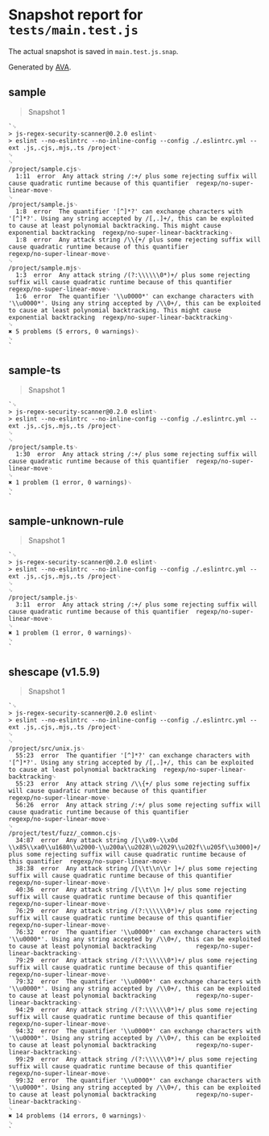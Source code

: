 # Snapshot report for `tests/main.test.js`

The actual snapshot is saved in `main.test.js.snap`.

Generated by [AVA](https://avajs.dev).

## sample

> Snapshot 1

    `␊
    > js-regex-security-scanner@0.2.0 eslint␊
    > eslint --no-eslintrc --no-inline-config --config ./.eslintrc.yml --ext .js,.cjs,.mjs,.ts /project␊
    ␊
    ␊
    /project/sample.cjs␊
      1:11  error  Any attack string /:+/ plus some rejecting suffix will cause quadratic runtime because of this quantifier  regexp/no-super-linear-move␊
    ␊
    /project/sample.js␊
      1:8  error  The quantifier '[^]*?' can exchange characters with '[^]*?'. Using any string accepted by /[,.]+/, this can be exploited to cause at least polynomial backtracking. This might cause exponential backtracking  regexp/no-super-linear-backtracking␊
      1:8  error  Any attack string /\\{+/ plus some rejecting suffix will cause quadratic runtime because of this quantifier                                                                                                     regexp/no-super-linear-move␊
    ␊
    /project/sample.mjs␊
      1:3  error  Any attack string /(?:\\\\\\0*)+/ plus some rejecting suffix will cause quadratic runtime because of this quantifier                                                                                                regexp/no-super-linear-move␊
      1:6  error  The quantifier '\\u0000*' can exchange characters with '\\u0000*'. Using any string accepted by /\\0+/, this can be exploited to cause at least polynomial backtracking. This might cause exponential backtracking  regexp/no-super-linear-backtracking␊
    ␊
    ✖ 5 problems (5 errors, 0 warnings)␊
    ␊
    `

## sample-ts

> Snapshot 1

    `␊
    > js-regex-security-scanner@0.2.0 eslint␊
    > eslint --no-eslintrc --no-inline-config --config ./.eslintrc.yml --ext .js,.cjs,.mjs,.ts /project␊
    ␊
    ␊
    /project/sample.ts␊
      1:30  error  Any attack string /:+/ plus some rejecting suffix will cause quadratic runtime because of this quantifier  regexp/no-super-linear-move␊
    ␊
    ✖ 1 problem (1 error, 0 warnings)␊
    ␊
    `

## sample-unknown-rule

> Snapshot 1

    `␊
    > js-regex-security-scanner@0.2.0 eslint␊
    > eslint --no-eslintrc --no-inline-config --config ./.eslintrc.yml --ext .js,.cjs,.mjs,.ts /project␊
    ␊
    ␊
    /project/sample.js␊
      3:11  error  Any attack string /:+/ plus some rejecting suffix will cause quadratic runtime because of this quantifier  regexp/no-super-linear-move␊
    ␊
    ✖ 1 problem (1 error, 0 warnings)␊
    ␊
    `

## shescape (v1.5.9)

> Snapshot 1

    `␊
    > js-regex-security-scanner@0.2.0 eslint␊
    > eslint --no-eslintrc --no-inline-config --config ./.eslintrc.yml --ext .js,.cjs,.mjs,.ts /project␊
    ␊
    ␊
    /project/src/unix.js␊
      55:23  error  The quantifier '[^]*?' can exchange characters with '[^]*?'. Using any string accepted by /[,.]+/, this can be exploited to cause at least polynomial backtracking  regexp/no-super-linear-backtracking␊
      55:23  error  Any attack string /\\{+/ plus some rejecting suffix will cause quadratic runtime because of this quantifier                                                          regexp/no-super-linear-move␊
      56:26  error  Any attack string /:+/ plus some rejecting suffix will cause quadratic runtime because of this quantifier                                                           regexp/no-super-linear-move␊
    ␊
    /project/test/fuzz/_common.cjs␊
      34:87  error  Any attack string /[\\x09-\\x0d \\x85\\xa0\\u1680\\u2000-\\u200a\\u2028\\u2029\\u202f\\u205f\\u3000]+/ plus some rejecting suffix will cause quadratic runtime because of this quantifier  regexp/no-super-linear-move␊
      38:38  error  Any attack string /[\\t\\n\\r ]+/ plus some rejecting suffix will cause quadratic runtime because of this quantifier                                                              regexp/no-super-linear-move␊
      40:36  error  Any attack string /[\\t\\n ]+/ plus some rejecting suffix will cause quadratic runtime because of this quantifier                                                                regexp/no-super-linear-move␊
      76:29  error  Any attack string /(?:\\\\\\0*)+/ plus some rejecting suffix will cause quadratic runtime because of this quantifier                                                              regexp/no-super-linear-move␊
      76:32  error  The quantifier '\\u0000*' can exchange characters with '\\u0000*'. Using any string accepted by /\\0+/, this can be exploited to cause at least polynomial backtracking           regexp/no-super-linear-backtracking␊
      79:29  error  Any attack string /(?:\\\\\\0*)+/ plus some rejecting suffix will cause quadratic runtime because of this quantifier                                                              regexp/no-super-linear-move␊
      79:32  error  The quantifier '\\u0000*' can exchange characters with '\\u0000*'. Using any string accepted by /\\0+/, this can be exploited to cause at least polynomial backtracking           regexp/no-super-linear-backtracking␊
      94:29  error  Any attack string /(?:\\\\\\0*)+/ plus some rejecting suffix will cause quadratic runtime because of this quantifier                                                              regexp/no-super-linear-move␊
      94:32  error  The quantifier '\\u0000*' can exchange characters with '\\u0000*'. Using any string accepted by /\\0+/, this can be exploited to cause at least polynomial backtracking           regexp/no-super-linear-backtracking␊
      99:29  error  Any attack string /(?:\\\\\\0*)+/ plus some rejecting suffix will cause quadratic runtime because of this quantifier                                                              regexp/no-super-linear-move␊
      99:32  error  The quantifier '\\u0000*' can exchange characters with '\\u0000*'. Using any string accepted by /\\0+/, this can be exploited to cause at least polynomial backtracking           regexp/no-super-linear-backtracking␊
    ␊
    ✖ 14 problems (14 errors, 0 warnings)␊
    ␊
    `
